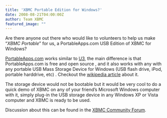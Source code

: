 ```yaml
---
title: 'XBMC Portable Edition for Windows?'
date: 2008-08-21T04:00:00Z
author: Team XBMC
featured_image: ""
---
```

Are there anyone out there who would like to volunteers to help us make “*XBMC Portable*” for us, a PortableApps.com USB Edition of XBMC for Windows?

 [PortableApps.com](https://portableapps.com/) works similar to [U3](https://en.wikipedia.org/wiki/U3), the main difference is that PortableApps.com is free and open source , and it also works with any with any portable USB Mass Storage Device for Windows (USB flash drive, iPod, portable harddrive, etc) . Checkout the [wikipedia article](https://en.wikipedia.org/wiki/PortableApps.com) about it.

 The storage device would not be bootable but it would be very cool to do a quick demo of XBMC on any of your friend’s Microsoft Windows computer with it, simply plug-in the USB storage device in any Windows XP or Vista computer and XBMC is ready to be used.

 Discussion about this can be found in the [XBMC Community Forum](https://forum.kodi.tv/showthread.php?tid=33373).

 